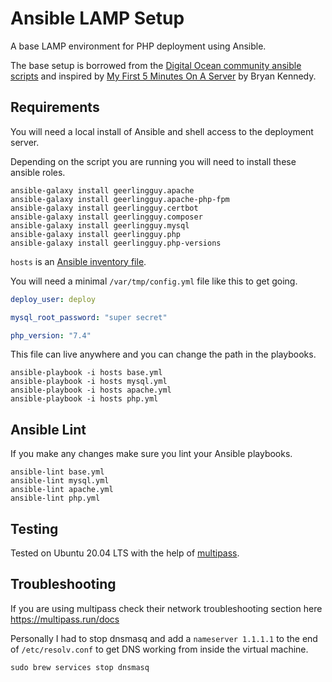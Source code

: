 # Ansible LAMP Setup

A base LAMP environment for PHP deployment using Ansible.

The base setup is borrowed from the [Digital Ocean community ansible scripts](https://github.com/do-community/ansible-playbooks) and inspired by [My First 5 Minutes On A Server](https://plusbryan.com/my-first-5-minutes-on-a-server-or-essential-security-for-linux-servers) by Bryan Kennedy.

## Requirements

You will need a local install of Ansible and shell access to the deployment server.

Depending on the script you are running you will need to install these ansible roles.

```
ansible-galaxy install geerlingguy.apache
ansible-galaxy install geerlingguy.apache-php-fpm
ansible-galaxy install geerlingguy.certbot
ansible-galaxy install geerlingguy.composer
ansible-galaxy install geerlingguy.mysql
ansible-galaxy install geerlingguy.php
ansible-galaxy install geerlingguy.php-versions
```

`hosts` is an [Ansible inventory file](https://docs.ansible.com/ansible/latest/user_guide/intro_inventory.html).

You will need a minimal `/var/tmp/config.yml` file like this to get going.

```yaml
deploy_user: deploy

mysql_root_password: "super secret"

php_version: "7.4"
```

This file can live anywhere and you can change the path in the playbooks.

```
ansible-playbook -i hosts base.yml
ansible-playbook -i hosts mysql.yml
ansible-playbook -i hosts apache.yml
ansible-playbook -i hosts php.yml
```

## Ansible Lint

If you make any changes make sure you lint your Ansible playbooks.

```
ansible-lint base.yml
ansible-lint mysql.yml
ansible-lint apache.yml
ansible-lint php.yml
```

## Testing

Tested on Ubuntu 20.04 LTS with the help of [multipass](https://multipass.run/).

## Troubleshooting 

If you are using multipass check their network troubleshooting section here https://multipass.run/docs

Personally I had to stop dnsmasq and add a `nameserver 1.1.1.1` to the end of `/etc/resolv.conf` to get DNS working from inside the virtual machine.

```
sudo brew services stop dnsmasq
```
